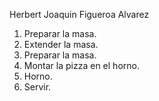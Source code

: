 Herbert Joaquin Figueroa Alvarez

1. Preparar la masa.
2. Extender la masa.
3. Preparar la masa.
4. Montar la pizza en el horno.
5. Horno.
6. Servir.